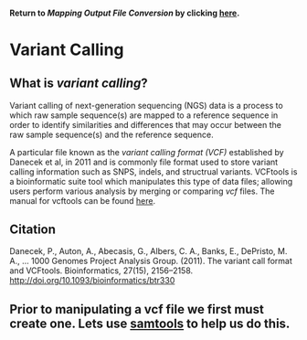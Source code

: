 #### Return to *Mapping Output File Conversion* by clicking [here](https://github.com/rszymkiewicz/Comparison_of_Mappers/blob/master/9_sam_to_bam_to_sorted.md).  

# Variant Calling
## What is *variant calling*?  
Variant calling of next-generation sequencing (NGS) data is a process to which raw sample sequence(s) are mapped to a reference sequence in order to identify similarities and differences that may occur between the raw sample sequence(s) and the reference sequence.  

A particular file known as the *variant calling format (VCF)* established by Danecek et al, in 2011 and is commonly file format used to store variant calling information such as SNPS, indels, and structrual variants. VCFtools is a bioinformatic suite tool which manipulates this type of data files; allowing users perform various analysis by merging or comparing *vcf* files. The manual for vcftools can be found [here](https://vcftools.github.io/index.html). 

## Citation
Danecek, P., Auton, A., Abecasis, G., Albers, C. A., Banks, E., DePristo, M. A., … 1000 Genomes Project Analysis Group. (2011). The variant call format and VCFtools. Bioinformatics, 27(15), 2156–2158. http://doi.org/10.1093/bioinformatics/btr330

## Prior to manipulating a vcf file we first must create one. Lets use [samtools](https://github.com/rszymkiewicz/Comparison_of_Mappers/blob/master/11_Variant_Calling_Samtools_Bedtools.md) to help us do this.  
